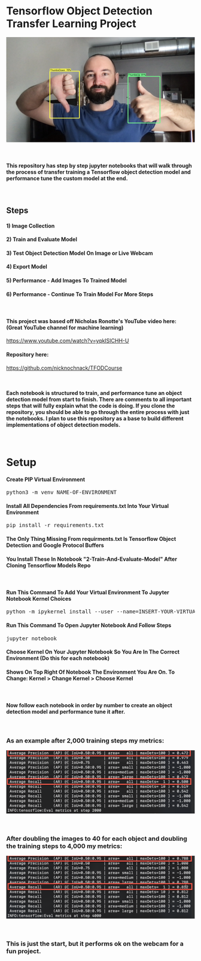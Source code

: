 # Tensorflow Object Detection Transfer Learning Project

![Object Detection](./images/tfod-pic.png)

<br />

#### This repository has step by step jupyter notebooks that will walk through the process of transfer training a Tensorflow object detection model and performance tune the custom model at the end.

<br />

## Steps
#### 1) Image Collection
#### 2) Train and Evaluate Model
#### 3) Test Object Detection Model On Image or Live Webcam
#### 4) Export Model
#### 5) Performance - Add Images To Trained Model
#### 6) Performance - Continue To Train Model For More Steps

<br />

#### This project was based off Nicholas Ronotte's YouTube video here: <br />  (Great YouTube channel for machine learning)
https://www.youtube.com/watch?v=yqkISICHH-U
#### Repository here:
https://github.com/nicknochnack/TFODCourse

<br />

#### Each notebook is structured to train, and performance tune an object detection model from start to finish. There are comments to all important steps that will fully explain what the code is doing. If you clone the repository, you should be able to go through the entire process with just the notebooks. I plan to use this repository as a base to build different implementations of object detection models. 

<br />

# Setup
#### Create PIP Virtual Environment
<pre>
python3 -m venv NAME-OF-ENVIRONMENT
</pre>

#### Install All Dependencies From requirements.txt Into Your Virtual Environment
<pre>
pip install -r requirements.txt
</pre>

#### The Only Thing Missing From requirments.txt Is Tensorflow Object Detection and Google Protocol Buffers
#### You Install These In Notebook "2-Train-And-Evaluate-Model" After Cloning Tensorflow Models Repo

<br />

#### Run This Command To Add Your Virtual Environment To Jupyter Notebook Kernel Choices
<pre>
python -m ipykernel install --user --name=INSERT-YOUR-VIRTUAL-ENVIRONMENT-NAME
</pre>

#### Run This Command To Open Jupyter Notebook And Follow Steps
<pre>
jupyter notebook
</pre>

#### Choose Kernel On Your Jupyter Notebook So You Are In The Correct Environment (Do this for each notebook)
#### Shows On Top Right Of Notebook The Environment You Are On. To Change: Kernel > Change Kernel > Choose Kernel

<br />

#### Now follow each notebook in order by number to create an object detection model and performance tune it after. 

<br />

### As an example after 2,000 training steps my metrics:
![Object Detection](./images/metrics-1.png)

<br />

### After doubling the images to 40 for each object and doubling the training steps to 4,000 my metrics:
![Object Detection](./images/metrics-2.png)

<br />

### This is just the start, but it performs ok on the webcam for a fun project.